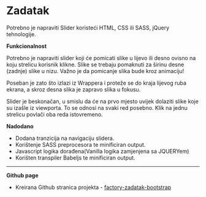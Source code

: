# Zadatak

Potrebno je napraviti Slider koristeći HTML, CSS ili SASS, jQuery tehnologije.

**Funkcionalnost**

Potrebno je napraviti slider koji će pomicati slike u lijevo ili desno ovisno na koju
strelicu korisnik klikne. Slike se trebaju pomaknuti za širinu desne (zadnje) slike u
nizu. Važno je da pomicanje slika bude kroz animaciju!

Poseban je zato što izlazi iz Wrappera i proteže se do kraja lijevog ruba ekrana, a
skroz desna slika je zapravo slika u fokusu.

Slider je beskonačan, u smislu da će na prvo mjesto uvijek dolaziti slike koje su
izašle iz viewporta. To se odnosi na svaki red posebno. Klik na jednu strelicu
povlači oba reda istovremeno.

**Nadodano**

- Dodana tranzicija na navigaciju slidera.
- Korištenje SASS preprocesora te minificiran output.
- Javascript logika dorađena(Vanilla logika zamjenjena sa JQUERYem)
- Korišten transpiler Babeljs te minificiran output.

_______

**Github page**

- Kreirana Github stranica projekta - [factory-zadatak-bootstrap](https://igver.github.io/factory-zadatak-bootstrap/)
